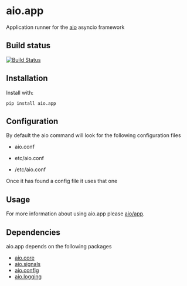 aio.app
=======

Application runner for the [aio](https://github.com/phlax/aio) asyncio framework


Build status
------------
[![Build Status](https://travis-ci.org/phlax/aio.app.svg?branch=master)](https://travis-ci.org/phlax/aio.app)


Installation
------------
Install with:

``
  pip install aio.app
``

Configuration
-------------
By default the aio command will look for the following configuration files

   - aio.conf
   
   - etc/aio.conf
   
   - /etc/aio.conf

Once it has found a config file it uses that one


Usage
-----
For more information about using aio.app please [aio/app](aio/app).


Dependencies
------------

aio.app depends on the following packages

  - [aio.core](https://github.com/phlax/aio.core)
  - [aio.signals](https://github.com/phlax/aio.signals)
  - [aio.config](https://github.com/phlax/aio.config)  
  - [aio.logging](https://github.com/phlax/aio.logging)
